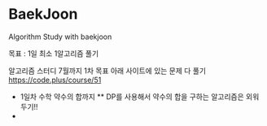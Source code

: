 # BaekJoon
Algorithm Study with baekjoon

목표 : 1일 최소 1알고리즘 풀기

알고리즘 스터디
7월까지 1차 목표 아래 사이트에 있는 문제 다 풀기
https://code.plus/course/51
- 1일차 수학 약수의 합까지
** DP를 사용해서 약수의 합을 구하는 알고리즘은 외워두기!!
-
